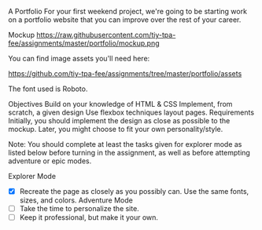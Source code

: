 A Portfolio
For your first weekend project, we're going to be starting work on a portfolio website that you can improve over the rest of your career.

Mockup
https://raw.githubusercontent.com/tiy-tpa-fee/assignments/master/portfolio/mockup.png

You can find image assets you'll need here:

https://github.com/tiy-tpa-fee/assignments/tree/master/portfolio/assets

The font used is Roboto.

Objectives
Build on your knowledge of HTML & CSS
Implement, from scratch, a given design
Use flexbox techniques layout pages.
Requirements
Initially, you should implement the design as close as possible to the mockup. Later, you might choose to fit your own personality/style.

Note: You should complete at least the tasks given for explorer mode as listed below before turning in the assignment, as well as before attempting adventure or epic modes.

Explorer Mode
- [X] Recreate the page as closely as you possibly can. Use the same fonts, sizes, and colors.
Adventure Mode
- [ ] Take the time to personalize the site.
- [ ] Keep it professional, but make it your own.
